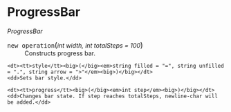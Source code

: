 # ProgressBar

*ProgressBar*

<dl>
    <dt><tt>new operation</tt><big>(</big><em>int width, int totalSteps = 100</em><big>)</big></dt>
    <dd>Constructs progress bar.</dd>

    <dt><tt>style</tt><big>(</big><em>string filled = "=", string unfilled = ".", string arrow = ">"</em><big>)</big></dt>
    <dd>Sets bar style.</dd>

    <dt><tt>progress</tt><big>(</big><em>int step</em><big>)</big></dt>
    <dd>Changes bar state. If step reaches totalSteps, newline-char will be added.</dd>
</dl>
